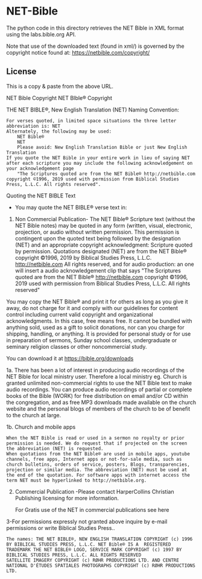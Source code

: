 # NET-Bible

The python code in this directory retrieves the NET Bible in XML format using the labs.bible.org API.

Note that use of the downloaded text (found in xml/) is governed by the copyright notice found at:
https://netbible.com/copyright/

## License

This is a copy & paste from the above URL.


NET Bible Copyright
NET BIble® Copyright

THE NET BIBLE®, New English Translation (NET) 
Naming Convention:

    For verses quoted, in limited space situations the three letter abbreviation is: NET
    Alternately, the following may be used:
        NET Bible®
        NET
        Please avoid: New English Translation Bible or just New English Translation
    If you quote the NET Bible in your entire work in lieu of saying NET after each scripture you may include the following acknowledgement on your acknowledgement page
        "The Scriptures quoted are from the NET Bible® http://netbible.com copyright ©1996, 2019 used with permission from Biblical Studies Press, L.L.C. All rights reserved".

Quoting the NET BIBLE Text

- You may quote the NET BIBLE® verse text in:
1. Non Commercial Publication- The NET Bible® Scripture text (without the NET Bible notes) may be quoted in any form (written, visual, electronic, projection, or audio without written permission. This permission is contingent upon the quoted text being followed by the designation (NET) and an appropriate copyright acknowledgment: Scripture quoted by permission. Quotations designated (NET) are from the NET Bible® copyright ©1996, 2019 by Biblical Studies Press, L.L.C. http://netbible.com All rights reserved, and for audio production: an one will insert a audio acknowledgement clip that says "The Scriptures quoted are from the NET Bible® http://netbible.com copyright ©1996, 2019 used with permission from Biblical Studies Press, L.L.C. All rights reserved"

You may copy the NET Bible® and print it for others as long as you give it away, do not charge for it and comply with our guidelines for content control including current valid copyright and organizational acknowledgments. In this case, free means free. It cannot be bundled with anything sold, used as a gift to solicit donations, nor can you charge for shipping, handling, or anything. It is provided for personal study or for use in preparation of sermons, Sunday school classes, undergraduate or seminary religion classes or other noncommercial study.

You can download it at https://bible.org/downloads

1a. There has been a lot of interest in producing audio recordings of the NET Bible for local ministry user. Therefore a local ministry eg. Church is granted unlimited non-commercial rights to use the NET Bible text to make audio recordings. You can produce audio recordings of partial or complete books of the Bible (WORK) for free distribution on email and/or CD within the congregation, and as free MP3 downloads made available on the church website and the personal blogs of members of the church to be of benefit to the church at large.

1b. Church and mobile apps

    When the NET Bible is read or used in a sermon no royalty or prior permission is needed. We do request that if projected on the screen the abbreviation (NET) is requested.
    When quotations from the NET Bible® are used in mobile apps, youtube channels, free apps, Internet apps or not-for-sale media, such as church bulletins, orders of service, posters, Blogs, transparencies, projection or similar media. The abbreviation (NET) must be used at the end of the quotation. For software apps with internet access the term NET must be hyperlinked to http://netbible.org.

2. Commercial Publication -Please contact HarperCollins Christian Publishing licensing for more information.

    For  Gratis use of the NET in commercial publications see here

3-For permissions expressly not granted above inquire by e-mail permissions or write Biblical Studies Press..

    The names: THE NET BIBLE®, NEW ENGLISH TRANSLATION COPYRIGHT (c) 1996 BY BIBLICAL STUDIES PRESS, L.L.C. NET Bible® IS A  REGISTERED TRADEMARK THE NET BIBLE® LOGO, SERVICE MARK COPYRIGHT (c) 1997 BY BIBLICAL STUDIES PRESS, L.L.C. ALL RIGHTS RESERVED
    SATELLITE IMAGERY COPYRIGHT (c) RØHR PRODUCTIONS LTD. AND CENTRE NATIONAL D'ÉTUDES SPATIALES PHOTOGRAPHS COPYRIGHT (c) RØHR PRODUCTIONS LTD.
